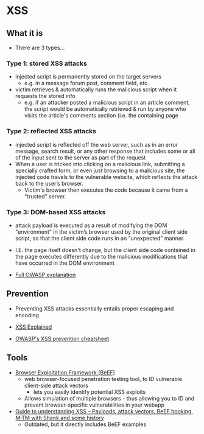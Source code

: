 XSS
===

What it is
----------
*   There are 3 types...

### Type 1: stored XSS attacks
*   injected script is permanently stored on the target servers
    *   e.g. in a message forum post, comment field, etc.
*   victim retrieves & automatically runs the malicious script when it requests the stored info
    *   e.g. if an attacker posted a malicious script in an article comment, the script would be 
        automatically retrieved & run by anyone who visits the article's comments section (i.e. the
        containing page

### Type 2: reflected XSS attacks
*   injected script is reflected off the web server, such as in an error message, search result, or
    any other response that includes some or all of the input sent to the server as part of the
    request
*   When a user is tricked into clicking on a malicious link, submitting a specially crafted form,
    or even just browsing to a malicious site, the injected code travels to the vulnerable website,
    which reflects the attack back to the user’s browser.
    *   Victim's browser then executes the code because it came from a "trusted" server.

### Type 3: DOM-based XSS attacks
*   attack payload is executed as a result of modifying the DOM "environment" in the victim’s
    browser used by the original client side script, so that the client side code runs in an
    "unexpected" manner.
*   I.E. the page itself doesn't change, but the client side code contained in the page executes 
    differently due to the malicious modifications that have occurred in the DOM environment

*   [Full OWASP explanation](https://www.owasp.org/index.php/DOM_Based_XSS)


Prevention
----------
*   Preventing XSS attacks essentially entails proper escaping and encoding

*   [XSS Explained](http://www.securesolutions.no/xss-explained/)
*   [OWASP's XSS prevention cheatsheet](https://www.owasp.org/index.php/XSS_(Cross_Site_Scripting)_Prevention_Cheat_Sheet)


Tools
-----
*   [Browser Exploitation Framework (BeEF)](http://beefproject.com/)
    *   web browser-focused penetration testing tool, to ID vulnerable client-side attack vectors
        *   lets you easily identify potential XSS exploits
    *   Allows simulation of multiple browsers - thus allowing you to ID and prevent
        browser-specific vulnerabilities in your webapp
*   [Guide to understanding XSS – Payloads, attack vectors, BeEF hooking, MiTM with Shank and some history](http://www.securesolutions.no/xss-explained/)
    *   Outdated, but it directly includes BeEF examples
